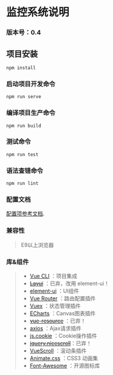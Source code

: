 # 监控系统说明
### 版本号：0.4

## 项目安装
```
npm install
```

### 启动项目开发命令
```
npm run serve
```

### 编译项目生产命令
```
npm run build
```

### 测试命令
```
npm run test
```

### 语法查错命令
```
npm run lint
```

### 配置文档
[配置项参考文档](https://cli.vuejs.org/config/).


### 兼容性
>E9以上浏览器

### 库&组件

>* [Vue CLI](https://cli.vuejs.org/zh/guide/cli-service.html)
：项目集成
>* ~~[Layui](https://www.layui.com)~~
：已弃，改用 element-ui！
>* [element-ui](http://element-cn.eleme.io/#/zh-CN)
：UI组件
>* [Vue Router](https://router.vuejs.org/zh/)
：路由配置插件
>* [Vuex](https://router.vuejs.org/zh/)
：状态管理插件
>* [ECharts](https://echarts.baidu.com/)
：Canvas图表插件
>* ~~[vue-resource](https://github.com/pagekit/vue-resource)~~ ：已弃！
>* [axios](https://github.com/axios/axios)
：Ajax请求插件
>* [js.cookie](https://github.com/js-cookie/js-cookie)
：Cookie操作插件
>* ~~[jquery.nicescroll](https://github.com/inuyaksa/jquery.nicescroll)~~：已弃！
>* [VueScroll](https://vuescrolljs.yvescoding.org/zh/)
：滚动条插件
>* [Animate.css](https://github.com/daneden/animate.css)
：CSS3 动画集
>* [Font-Awesome](http://fontawesome.dashgame.com/)
：开源图标库
